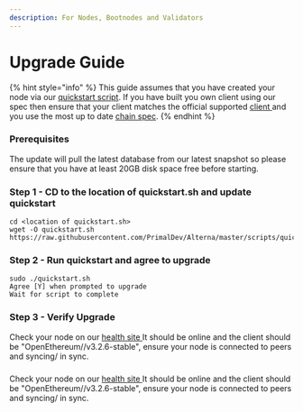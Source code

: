 ```yaml
---
description: For Nodes, Bootnodes and Validators
---
```


# Upgrade Guide

{% hint style="info" %}
This guide assumes that you have created your node via our [quickstart script](https://github.com/fuseio/alterna-network/blob/master/scripts/quickstart.sh). If you have built you own client using our spec then ensure that your client matches the official supported [client ](https://github.com/fuseio/alterna-network/blob/master/Dockerfile#L23)and you use the most up to date [chain spec](https://github.com/fuseio/alterna-network/blob/master/config/spec.json).
{% endhint %}

### Prerequisites

The update will pull the latest database from our latest snapshot so please ensure that you have at least 20GB disk space free before starting.

### Step 1 - CD to the location of quickstart.sh and update quickstart

```
cd <location of quickstart.sh>
wget -O quickstart.sh https://raw.githubusercontent.com/PrimalDev/Alterna/master/scripts/quickstart.sh
```

### Step 2 - Run quickstart and agree to upgrade

```
sudo ./quickstart.sh
Agree [Y] when prompted to upgrade
Wait for script to complete
```

### Step 3 - Verify Upgrade

Check your node on our [health site ](https://status.alternanetwork.org)It should be online and the client should be "OpenEthereum//v3.2.6-stable", ensure your node is connected to peers and syncing/ in sync.

### &#x20;<a href="#step-3-verify-upgrade" id="step-3-verify-upgrade"></a>

Check your node on our [health site ](https://status.alternanetwork.org/)It should be online and the client should be "OpenEthereum//v3.2.6-stable", ensure your node is connected to peers and syncing/ in sync.
